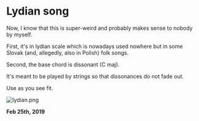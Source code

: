 # Lydian song

Now, I know that this is super-weird and probably makes sense to nobody by myself.

First, it's in lydian scale which is nowadays used nowhere but in some Slovak (and, allegedly, also in Polish) folk songs.

Second, the base chord is dissonant (C maj).

It's meant to be played by strings so that dissonances do not fade out.

Use as you see fit.

![lydian.png](http://250bpm.wdfiles.com/local--files/blog:148/lydian.png)

**Feb 25th, 2019**